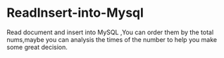 # ReadInsert-into-Mysql
Read document and insert into MySQL ,You can order them by the total nums,maybe you can analysis the times of the number to help you make some great decision.
